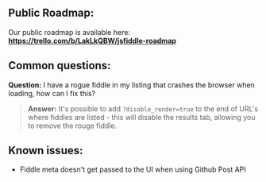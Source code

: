 ## Public Roadmap:

Our public roadmap is available here: **https://trello.com/b/LakLkQBW/jsfiddle-roadmap**

## Common questions:

**Question:** I have a rogue fiddle in my listing that crashes the browser when loading, how can I fix this?

> **Answer:** It's possible to add `?disable_render=true` to the end of URL's where fiddles are listed - this will disable the results tab, allowing you to remove the rouge fiddle.

## Known issues:

- Fiddle meta doesn't get passed to the UI when using Github Post API
